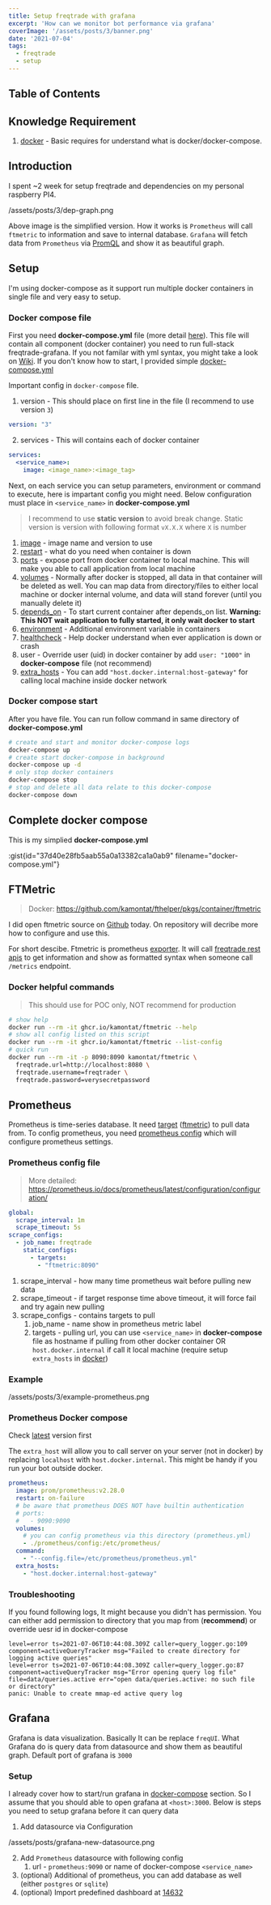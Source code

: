 ```yaml
---
title: Setup freqtrade with grafana
excerpt: 'How can we monitor bot performance via grafana'
coverImage: '/assets/posts/3/banner.png'
date: '2021-07-04'
tags:
  - freqtrade
  - setup
---
```


## Table of Contents

## Knowledge Requirement

1. [docker](https://docker.com) - Basic requires for understand what is docker/docker-compose.

## Introduction

I spent ~2 week for setup freqtrade and dependencies on my personal raspberry PI4.

/assets/posts/3/dep-graph.png

Above image is the simplified version. How it works is `Prometheus` will call `ftmetric` to information and save to internal database. `Grafana` will fetch data from `Prometheus` via [PromQL][promql] and show it as beautiful graph.

[promql]: https://prometheus.io/docs/introduction/glossary/#promql

## Setup

I'm using docker-compose as it support run multiple docker containers in single file and very easy to setup.

### Docker compose file

First you need **docker-compose.yml** file (more detail [here][docker-compose-docs]). This file will contain all component (docker container) you need to run full-stack freqtrade-grafana. If you not familar with yml syntax, you might take a look on [Wiki][yml-wiki]. If you don't know how to start, I provided simple [docker-compose.yml](#complete-docker-compose)

Important config in `docker-compose` file.

1. version - This should place on first line in the file (I recommend to use version `3`)

```yml
version: "3"
```

2. services - This will contains each of docker container

```yml
services:
  <service_name>:
    image: <image_name>:<image_tag>
```

Next, on each service you can setup parameters, environment or command to execute, here is impartant config you might need. Below configuration must place in `<service_name>` in **docker-compose.yml**

> I recommend to use **static version** to avoid break change.
> Static version is version with following format `vX.X.X` where `X` is number

1. [image][docker-compose-image] - image name and version to use
2. [restart][docker-compose-restart] - what do you need when container is down
3. [ports][docker-compose-port] - expose port from docker container to local machine. This will make you able to call application from local machine
4. [volumes][docker-compose-volume] - Normally after docker is stopped, all data in that container will be deleted as well. You can map data from directory/files to either local machine or docker internal volume, and data will stand forever (until you manually delete it)
5. [depends_on][docker-compose-depend] - To start current container after depends_on list. **Warning: This NOT wait application to fully started, it only wait docker to start**
6. [environment][docker-compose-environment] - Additional environment variable in containers
7. [healthcheck][docker-compose-healthcheck] - Help docker understand when ever application is down or crash
8. user - Override user (uid) in docker container by add `user: "1000"` in **docker-compose** file (not recommend)
9. [extra_hosts][docker-compose-host] - You can add `"host.docker.internal:host-gateway"` for calling local machine inside docker network

[yml-wiki]: https://en.wikipedia.org/wiki/YAML
[docker-compose-docs]: https://docs.docker.com/compose/compose-file/compose-file-v3
[docker-compose-image]: https://docs.docker.com/compose/compose-file/compose-file-v3/#image
[docker-compose-restart]: https://docs.docker.com/compose/compose-file/compose-file-v3/#restart
[docker-compose-port]: https://docs.docker.com/compose/compose-file/compose-file-v3/#ports
[docker-compose-volume]: https://docs.docker.com/compose/compose-file/compose-file-v3/#volumes
[docker-compose-healthcheck]: https://docs.docker.com/compose/compose-file/compose-file-v3/#healthcheck
[docker-compose-depend]: https://docs.docker.com/compose/compose-file/compose-file-v3/#depends_on
[docker-compose-environment]: https://docs.docker.com/compose/compose-file/compose-file-v3/#environment
[docker-compose-host]: https://docs.docker.com/compose/compose-file/compose-file-v3/#extra_hosts

### Docker compose start

After you have file. You can run follow command in same directory of **docker-compose.yml**

```bash
# create and start and monitor docker-compose logs
docker-compose up
# create start docker-compose in background
docker-compose up -d
# only stop docker containers
docker-compose stop
# stop and delete all data relate to this docker-compose
docker-compose down
```

## Complete docker compose

This is my simplied **docker-compose.yml**

:gist{id="37d40e28fb5aab55a0a13382ca1a0ab9" filename="docker-compose.yml"}

## FTMetric

> Docker: https://github.com/kamontat/fthelper/pkgs/container/ftmetric

I did open ftmetric source on [Github](https://github.com/kamontat/fthelper/tree/main/metric) today. On repository will decribe more how to configure and use this.

For short descibe. Ftmetric is prometheus [exporter][prometheus-exporter]. It will call [freqtrade rest apis][rest-apis] to get information and show as formatted syntax when someone call `/metrics` endpoint.

[prometheus-exporter]: https://prometheus.io/docs/introduction/glossary/#exporter
[rest-apis]: https://www.freqtrade.io/en/stable/rest-api/#rest-api

### Docker helpful commands

> This should use for POC only, NOT recommend for production

```bash
# show help
docker run --rm -it ghcr.io/kamontat/ftmetric --help
# show all config listed on this script
docker run --rm -it ghcr.io/kamontat/ftmetric --list-config
# quick run
docker run --rm -it -p 8090:8090 kamontat/ftmetric \
  freqtrade.url=http://localhost:8080 \
  freqtrade.username=freqtrader \
  freqtrade.password=verysecretpassword
```

## Prometheus

Prometheus is time-series database. It need [target][prometheus-target] ([ftmetric](#ftmetric)) to pull data from. To config prometheus, you need [prometheus config](#prometheus-config-file) which will configure prometheus settings.

### Prometheus config file

> More detailed: https://prometheus.io/docs/prometheus/latest/configuration/configuration/

```yml
global:
  scrape_interval: 1m
  scrape_timeout: 5s
scrape_configs:
  - job_name: freqtrade
    static_configs:
      - targets:
        - "ftmetric:8090"
```

1. scrape_interval - how many time prometheus wait before pulling new data
2. scrape_timeout - if target response time above timeout, it will force fail and try again new pulling
3. scrape_configs - contains targets to pull
   1. job_name - name show in prometheus metric label
   2. targets - pulling url, you can use `<service_name>` in **docker-compose** file as hostname if pulling from other docker container OR `host.docker.internal` if call it local machine (require setup `extra_hosts` in [docker](#docker-compose-file))

### Example

/assets/posts/3/example-prometheus.png

[prometheus-target]: https://prometheus.io/docs/introduction/glossary/#target


### Prometheus Docker compose

Check [latest][prometheus-latest-version] version first

The `extra_host` will allow you to call server on your server (not in docker) by replacing `localhost` with `host.docker.internal`. This might be handy if you run your bot outside docker.

```yml
prometheus:
  image: prom/prometheus:v2.28.0
  restart: on-failure
  # be aware that prometheus DOES NOT have builtin authentication
  # ports:
  #   - 9090:9090
  volumes:
    # you can config prometheus via this directory (prometheus.yml)
    - ./prometheus/config:/etc/prometheus/
  command:
    - "--config.file=/etc/prometheus/prometheus.yml"
  extra_hosts:
    - "host.docker.internal:host-gateway"
```

[prometheus-latest-version]: https://hub.docker.com/r/prom/prometheus/tags?page=1&ordering=last_updated

### Troubleshooting

If you found following logs, It might because you didn't has permission. You can either add permission to directory that you map from (**recommend**) or override uesr id in docker-compose

```
level=error ts=2021-07-06T10:44:08.309Z caller=query_logger.go:109 component=activeQueryTracker msg="Failed to create directory for logging active queries"
level=error ts=2021-07-06T10:44:08.309Z caller=query_logger.go:87 component=activeQueryTracker msg="Error opening query log file" file=data/queries.active err="open data/queries.active: no such file or directory"
panic: Unable to create mmap-ed active query log
```

## Grafana

Grafana is data visualization. Basically It can be replace `freqUI`. What Grafana do is query data from datasource and show them as beautiful graph. Default port of grafana is `3000`

### Setup

I already cover how to start/run grafana in [docker-compose](#complete-docker-compose) section. So I assume that you should able to open grafana at `<host>:3000`. Below is steps you need to setup grafana before it can query data

1. Add datasource via Configuration

/assets/posts/grafana-new-datasource.png

2. Add `Prometheus` datasource with following config
   1. url - `prometheus:9090` or name of docker-compose `<service_name>`
3. (optional) Additional of prometheus, you can add database as well (either `postgres` or `sqlite`)
4. (optional) Import predefined dashboard at [14632][grafana-dashboard]

[grafana-dashboard]: https://grafana.com/grafana/dashboards/14632
